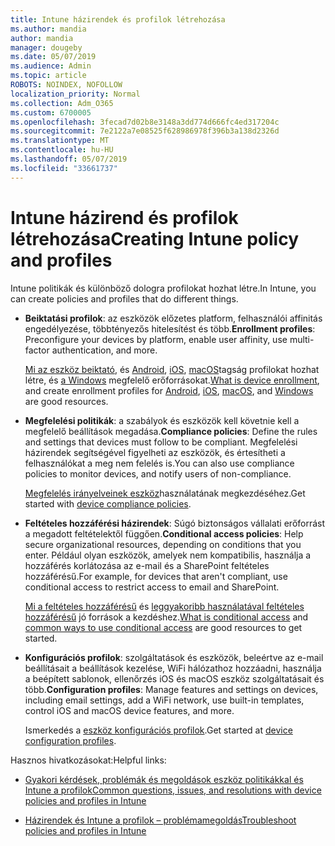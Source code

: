 ```yaml
---
title: Intune házirendek és profilok létrehozása
ms.author: mandia
author: mandia
manager: dougeby
ms.date: 05/07/2019
ms.audience: Admin
ms.topic: article
ROBOTS: NOINDEX, NOFOLLOW
localization_priority: Normal
ms.collection: Adm_O365
ms.custom: 6700005
ms.openlocfilehash: 3fecad7d02b8e3148a3dd774d666fc4ed317204c
ms.sourcegitcommit: 7e2122a7e08525f628986978f396b3a138d2326d
ms.translationtype: MT
ms.contentlocale: hu-HU
ms.lasthandoff: 05/07/2019
ms.locfileid: "33661737"
---
```

# <a name="creating-intune-policy-and-profiles"></a><span data-ttu-id="1548b-102">Intune házirend és profilok létrehozása</span><span class="sxs-lookup"><span data-stu-id="1548b-102">Creating Intune policy and profiles</span></span>

<span data-ttu-id="1548b-103">Intune politikák és különböző dologra profilokat hozhat létre.</span><span class="sxs-lookup"><span data-stu-id="1548b-103">In Intune, you can create policies and profiles that do different things.</span></span>

- <span data-ttu-id="1548b-104">**Beiktatási profilok**: az eszközök előzetes platform, felhasználói affinitás engedélyezése, többtényezős hitelesítést és több.</span><span class="sxs-lookup"><span data-stu-id="1548b-104">**Enrollment profiles**: Preconfigure your devices by platform, enable user affinity, use multi-factor authentication, and more.</span></span> 

  <span data-ttu-id="1548b-105">[Mi az eszköz beiktató](https://docs.microsoft.com/intune/device-enrollment), és [Android](https://docs.microsoft.com/intune/android-enroll), [iOS](https://docs.microsoft.com/intune/ios-enroll), [macOS](https://docs.microsoft.com/intune/macos-enroll)tagság profilokat hozhat létre, és [a Windows](https://docs.microsoft.com/intune/windows-enrollment-methods) megfelelő erőforrásokat.</span><span class="sxs-lookup"><span data-stu-id="1548b-105">[What is device enrollment](https://docs.microsoft.com/intune/device-enrollment), and create enrollment profiles for [Android](https://docs.microsoft.com/intune/android-enroll), [iOS](https://docs.microsoft.com/intune/ios-enroll), [macOS](https://docs.microsoft.com/intune/macos-enroll), and [Windows](https://docs.microsoft.com/intune/windows-enrollment-methods) are good resources.</span></span>

- <span data-ttu-id="1548b-106">**Megfelelési politikák**: a szabályok és eszközök kell követnie kell a megfelelő beállítások megadása.</span><span class="sxs-lookup"><span data-stu-id="1548b-106">**Compliance policies**: Define the rules and settings that devices must follow to be compliant.</span></span> <span data-ttu-id="1548b-107">Megfelelési házirendek segítségével figyelheti az eszközök, és értesítheti a felhasználókat a meg nem felelés is.</span><span class="sxs-lookup"><span data-stu-id="1548b-107">You can also use compliance policies to monitor devices, and notify users of non-compliance.</span></span> 

  <span data-ttu-id="1548b-108">[Megfelelés irányelveinek eszköz](https://docs.microsoft.com/intune/device-compliance-get-started)használatának megkezdéséhez.</span><span class="sxs-lookup"><span data-stu-id="1548b-108">Get started with [device compliance policies](https://docs.microsoft.com/intune/device-compliance-get-started).</span></span>
- <span data-ttu-id="1548b-109">**Feltételes hozzáférési házirendek**: Súgó biztonságos vállalati erőforrást a megadott feltételektől függően.</span><span class="sxs-lookup"><span data-stu-id="1548b-109">**Conditional access policies**: Help secure organizational resources, depending on conditions that you enter.</span></span> <span data-ttu-id="1548b-110">Például olyan eszközök, amelyek nem kompatibilis, használja a hozzáférés korlátozása az e-mail és a SharePoint feltételes hozzáférésű.</span><span class="sxs-lookup"><span data-stu-id="1548b-110">For example, for devices that aren't compliant, use conditional access to restrict access to email and SharePoint.</span></span>

  <span data-ttu-id="1548b-111">[Mi a feltételes hozzáférésű](https://docs.microsoft.com/intune/conditional-access) és [leggyakoribb használatával feltételes hozzáférésű](https://docs.microsoft.com/intune/conditional-access-intune-common-ways-use) jó források a kezdéshez.</span><span class="sxs-lookup"><span data-stu-id="1548b-111">[What is conditional access](https://docs.microsoft.com/intune/conditional-access) and [common ways to use conditional access](https://docs.microsoft.com/intune/conditional-access-intune-common-ways-use) are good resources to get started.</span></span>

- <span data-ttu-id="1548b-112">**Konfigurációs profilok**: szolgáltatások és eszközök, beleértve az e-mail beállításait a beállítások kezelése, WiFi hálózathoz hozzáadni, használja a beépített sablonok, ellenőrzés iOS és macOS eszköz szolgáltatásait és több.</span><span class="sxs-lookup"><span data-stu-id="1548b-112">**Configuration profiles**: Manage features and settings on devices, including email settings, add a WiFi network, use built-in templates, control iOS and macOS device features, and more.</span></span> 

  <span data-ttu-id="1548b-113">Ismerkedés a [eszköz konfigurációs profilok](https://docs.microsoft.com/intune/device-profiles).</span><span class="sxs-lookup"><span data-stu-id="1548b-113">Get started at [device configuration profiles](https://docs.microsoft.com/intune/device-profiles).</span></span>

<span data-ttu-id="1548b-114">Hasznos hivatkozásokat:</span><span class="sxs-lookup"><span data-stu-id="1548b-114">Helpful links:</span></span>

- [<span data-ttu-id="1548b-115">Gyakori kérdések, problémák és megoldások eszköz politikákkal és Intune a profilok</span><span class="sxs-lookup"><span data-stu-id="1548b-115">Common questions, issues, and resolutions with device policies and profiles in Intune</span></span>](https://docs.microsoft.com/intune/device-profile-troubleshoot)

- [<span data-ttu-id="1548b-116">Házirendek és Intune a profilok – problémamegoldás</span><span class="sxs-lookup"><span data-stu-id="1548b-116">Troubleshoot policies and profiles in Intune</span></span>](https://docs.microsoft.com/intune/troubleshoot-policies-in-microsoft-intune)
